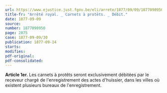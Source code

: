 ```yaml
---
url: https://www.ejustice.just.fgov.be/eli/arrete/1877/09/09/1877090950/justel
title-fr: "Arrêté royal. _ Carnets à protêts. _ Débit."
date: 1877-09-09
source:
number: 1877090950
page: 2875
case: 1877-09-09/30
publication: 1877-09-14
starts:
modifies:
pdf-original:
pdf-consolidated:
---
```


**Article 1er.** Les carnets à protêts seront exclusivement débitées par le receveur chargé de l'enregistrement des actes d'huissier, dans les villes où existent plusieurs bureaux de l'enregistrement.
